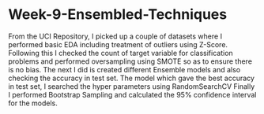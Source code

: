 # Week-9-Ensembled-Techniques
From the UCI Repository, I picked up a couple of datasets where I performed basic EDA including
treatment of outliers using Z-Score.
Following this I checked the count of target variable for classification problems and performed
oversampling using SMOTE so as to ensure there is no bias.
The next I did is created different Ensemble models and also checking the accuracy in test set.
The model which gave the best accuracy in test set, I searched the hyper parameters using RandomSearchCV
Finally I performed Bootstrap Sampling and calculated the 95% confidence interval for the models.
